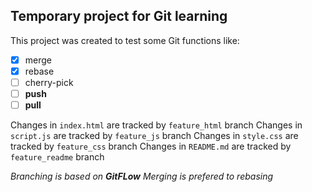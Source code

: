 ## Temporary project for Git learning
This project was created to test some Git functions like: 
- [x] merge 
- [x] rebase 
- [ ] cherry-pick 
- [ ] **push** 
- [ ] **pull**

Changes in `index.html` are tracked by `feature_html` branch
Changes in `script.js` are tracked by `feature_js` branch
Changes in `style.css` are tracked by `feature_css` branch
Changes in `README.md` are tracked by `feature_readme` branch

*Branching is based on **GitFLow***
*Merging is prefered to rebasing*